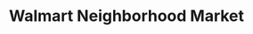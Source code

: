 ---
title: "Walmart Neighborhood Market"
url: /fort-smith/walmart-neighborhood-market-us-highway-71-south/
shop: Supermarkt
---